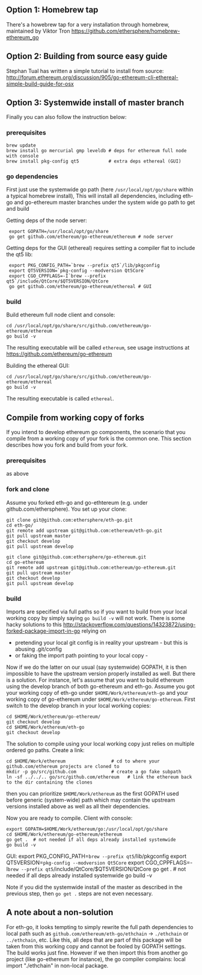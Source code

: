 ## Option 1: Homebrew tap

There's a howebrew tap for a very installation through homebrew, maintained by Viktor Tron
https://github.com/ethersphere/homebrew-ethereum_go


## Option 2: Building from source easy guide

Stephan Tual has written a simple tutorial to install from source:
http://forum.ethereum.org/discussion/905/go-ethereum-cli-ethereal-simple-build-guide-for-osx


## Option 3: Systemwide install of master branch
Finally you can also follow the instruction below:


### prerequisites 

    brew update
    brew install go mercurial gmp leveldb # deps for ethereum full node with console
    brew install pkg-config qt5           # extra deps ethereal (GUI)

### go dependencies

First just use the systemwide go path (here `/usr/local/opt/go/share` within a typical homebrew install),  This will install all dependencies, including eth-go and go-ethereum master branches under the system wide go path to get and build

Getting deps of the node server:

     export GOPATH=/usr/local/opt/go/share
     go get github.com/ethereum/go-ethereum/ethereum # node server

Getting deps for the GUI (ethereal) requires setting a compiler flat to include the qt5 lib:
 
     export PKG_CONFIG_PATH=`brew --prefix qt5`/lib/pkgconfig
     export QT5VERSION=`pkg-config --modversion Qt5Core`
     export CGO_CPPFLAGS=-I`brew --prefix qt5`/include/QtCore/$QT5VERSION/QtCore
     go get github.com/ethereum/go-ethereum/ethereal # GUI

### build

Build ethereum full node client and console:

    cd /usr/local/opt/go/share/src/github.com/ethereum/go-ethereum/ethereum
    go build -v

The resulting executable will be called `ethereum`, see usage instructions at https://github.com/ethereum/go-ethereum

Building the ethereal GUI:

    cd /usr/local/opt/go/share/src/github.com/ethereum/go-ethereum/ethereal
    go build -v

The resulting executable is called `ethereal`. 

## Compile from working copy of forks

If you intend to develop ethereum go components, the scenario that you compile from a working copy of your fork is the common one. This section describes how you fork and build from your fork. 

### prerequisites

as above

### fork and clone

Assume you forked eth-go and go-ethtereum (e.g. under github.com/ethersphere). You set up your clone:

    git clone git@github.com:ethersphere/eth-go.git
    cd eth-go/
    git remote add upstream git@github.com:ethereum/eth-go.git
    git pull upstream master
    git checkout develop
    git pull upstream develop

    git clone git@github.com:ethersphere/go-ethereum.git
    cd go-ethereum
    git remote add upstream git@github.com:ethereum/go-ethereum.git
    git pull upstream master
    git checkout develop
    git pull upstream develop


### build

Imports are specified via full paths so if you want to build from your local working copy by simply saying `go build -v` will not work. There is some hacky solutions to this http://stackoverflow.com/questions/14323872/using-forked-package-import-in-go relying on 
* pretending your local git config is in reality your upstream - but this is abusing .git/config
* or faking the import path pointing to your local copy - 

Now if we do the latter on our usual (say systemwide) GOPATH, it is then impossible to have the upstream version properly installed as well. But there is a solution. For instance, let's assume that you want to build ethereum using the develop branch of both go-ethereum and eth-go. Assume you got your working copy of eth-go under `$HOME/Work/ethereum/eth-go` and your working copy of go-ethereum under `$HOME/Work/ethereum/go-ethereum`. First switch to the develop branch in your local working copies:

    cd $HOME/Work/ethereum/go-ethereum/
    git checkout develop
    cd $HOME/Work/ethereum/eth-go
    git checkout develop

The solution to compile using your local working copy just relies on multiple ordered go paths. Create a link:
    
    cd $HOME/Work/ethereum                 # cd to where your github.com/ethereum projects are cloned to 
    mkdir -p go/src/github.com             # create a go fake subpath
    ln -sf ../../.. go/src/github.com/ethereum   # link the ethereum back to the dir containing the clones 

then you can prioritize `$HOME/Work/ethereum` as the first GOPATH used before generic (system-wide) path which may contain the upstream versions installed above as well as all their dependencies.

Now you are ready to compile. Client with console:

    export GOPATH=$HOME/Work/ethereum/go:/usr/local/opt/go/share
    cd $HOME/Work/ethereum/go-ethereum/ethereum
    go get .  # not needed if all deps already installed systemwide
    go build -v

GUI:
     export PKG_CONFIG_PATH=`brew --prefix qt5`/lib/pkgconfig
     export QT5VERSION=`pkg-config --modversion Qt5Core`
     export CGO_CPPFLAGS=-I`brew --prefix qt5`/include/QtCore/$QT5VERSION/QtCore
     go get . # not needed if all deps already installed systemwide
     go build -v 

Note if you did the systemwide install of the master as described in the previous step, then `go get .` steps are not even necessary.

## A note about a non-solution

For eth-go, it looks tempting to simply rewrite the full path dependencies to local path such as `github.com/ethereum/eth-go/ethchain` -> `./ethchain` or `../ethchain`, etc. Like this, all deps that are part of this package will be taken from this working copy and cannot be fooled by GOPATH settings. The build works just fine. However if we then import this from another go project (like go-ethereum for instance), the go compiler complains: local import "./ethchain" in non-local package.
